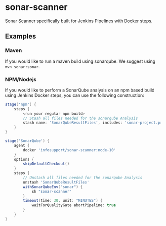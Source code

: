 # sonar-scanner

Sonar Scanner specifically built for Jenkins Pipelines with Docker steps.

## Examples

### Maven

If you would like to run a maven build using sonarqube. We suggest using `mvn sonar:sonar`.

### NPM/Nodejs

If you would like to perform a SonarQube analysis on an npm based build using Jenkins Docker steps, you can use the following construction:

```groovy
stage('npm') {
    steps {
        <run your regular npm build>
        // Stash all files needed for the sonarqube Analysis
        stash name: 'SonarQubeResultFiles', includes: 'sonar-project.properties,src/**/*,<other files you define in sonar-project.properties>'
    }
}

stage('SonarQube') {
    agent {
        docker 'infosupport/sonar-scanner:node-10'
    }
    options {
        skipDefaultCheckout()
    }
    steps {
        // Unstash all files needed for the sonarqube Analysis
        unstash 'SonarQubeResultFiles'
        withSonarQubeEnv("sonar") {
            sh "sonar-scanner"
        }
        timeout(time: 30, unit: "MINUTES") {
            waitForQualityGate abortPipeline: true
        }
    }
}
```
